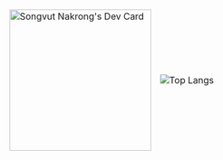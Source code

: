 <table align="top">
  <thead>
    <tr>
      <td>
        <a href="https://app.daily.dev/songvut365"><img src="https://api.daily.dev/devcards/0ba8f9154004490cbecd56b2816ff5dd.png?r=ypa" width="250" alt="Songvut Nakrong's Dev Card"/></a>
      </td>
      <td>
        <img src="https://github-readme-stats.vercel.app/api/top-langs/?username=songvut365&hide=Java,Vue,HTML,C%23,CSS" alt="Top Langs">
      </td>
    </tr>
  </thead>
</table>
